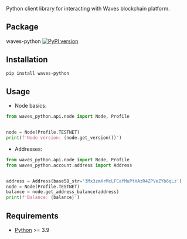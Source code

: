 Python client library for interacting with Waves blockchain platform.  

## Package
waves-python [![PyPI version](https://badge.fury.io/py/waves-python.svg)](https://badge.fury.io/py/waves-python)

## Installation
```bash
pip install waves-python
```

## Usage

- Node basics:

```python
from waves_python.api.node import Node, Profile


node = Node(Profile.TESTNET)
print(f'Node version: {node.get_version()}')
```

- Addresses:

```python
from waves_python.api.node import Node, Profile
from waves_python.account.address import Address


address = Address(base58_str='3Mx3zmXrMcLFCafMuPtXAzR4ZPVeZYb6qLz')
node = Node(Profile.TESTNET)
balance = node.get_address_balance(address)
print(f'Balance: {balance}')
```

## Requirements
- [Python](https://www.python.org/) >= 3.9
